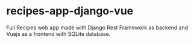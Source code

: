 # recipes-app-django-vue

Full Recipes web app made with Django Rest Framework as backend and Vuejs as a frontend with SQLite database.

